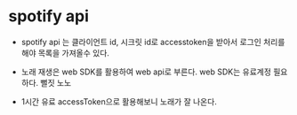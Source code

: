# spotify api

- spotify api 는 클라이언트 id, 시크릿 id로 accesstoken을 받아서 로그인 처리를 해야 목록을 가져올수 있다.
- 노래 재생은 web SDK를 활용하여 web api로 부른다. web SDK는 유료계정 필요하다. 뻘짓 노노

- 1시간 유료 accessToken으로 활용해보니 노래가 잘 나온다.


